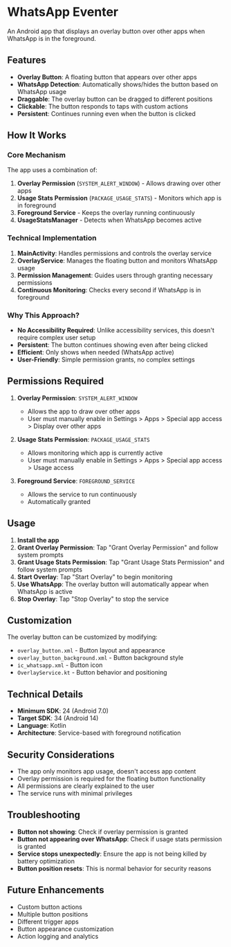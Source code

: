 # WhatsApp Eventer

An Android app that displays an overlay button over other apps when WhatsApp is in the foreground.

## Features

- **Overlay Button**: A floating button that appears over other apps
- **WhatsApp Detection**: Automatically shows/hides the button based on WhatsApp usage
- **Draggable**: The overlay button can be dragged to different positions
- **Clickable**: The button responds to taps with custom actions
- **Persistent**: Continues running even when the button is clicked

## How It Works

### Core Mechanism

The app uses a combination of:
1. **Overlay Permission** (`SYSTEM_ALERT_WINDOW`) - Allows drawing over other apps
2. **Usage Stats Permission** (`PACKAGE_USAGE_STATS`) - Monitors which app is in foreground
3. **Foreground Service** - Keeps the overlay running continuously
4. **UsageStatsManager** - Detects when WhatsApp becomes active

### Technical Implementation

1. **MainActivity**: Handles permissions and controls the overlay service
2. **OverlayService**: Manages the floating button and monitors WhatsApp usage
3. **Permission Management**: Guides users through granting necessary permissions
4. **Continuous Monitoring**: Checks every second if WhatsApp is in foreground

### Why This Approach?

- **No Accessibility Required**: Unlike accessibility services, this doesn't require complex user setup
- **Persistent**: The button continues showing even after being clicked
- **Efficient**: Only shows when needed (WhatsApp active)
- **User-Friendly**: Simple permission grants, no complex settings

## Permissions Required

1. **Overlay Permission**: `SYSTEM_ALERT_WINDOW`
   - Allows the app to draw over other apps
   - User must manually enable in Settings > Apps > Special app access > Display over other apps

2. **Usage Stats Permission**: `PACKAGE_USAGE_STATS`
   - Allows monitoring which app is currently active
   - User must manually enable in Settings > Apps > Special app access > Usage access

3. **Foreground Service**: `FOREGROUND_SERVICE`
   - Allows the service to run continuously
   - Automatically granted

## Usage

1. **Install the app**
2. **Grant Overlay Permission**: Tap "Grant Overlay Permission" and follow system prompts
3. **Grant Usage Stats Permission**: Tap "Grant Usage Stats Permission" and follow system prompts
4. **Start Overlay**: Tap "Start Overlay" to begin monitoring
5. **Use WhatsApp**: The overlay button will automatically appear when WhatsApp is active
6. **Stop Overlay**: Tap "Stop Overlay" to stop the service

## Customization

The overlay button can be customized by modifying:
- `overlay_button.xml` - Button layout and appearance
- `overlay_button_background.xml` - Button background style
- `ic_whatsapp.xml` - Button icon
- `OverlayService.kt` - Button behavior and positioning

## Technical Details

- **Minimum SDK**: 24 (Android 7.0)
- **Target SDK**: 34 (Android 14)
- **Language**: Kotlin
- **Architecture**: Service-based with foreground notification

## Security Considerations

- The app only monitors app usage, doesn't access app content
- Overlay permission is required for the floating button functionality
- All permissions are clearly explained to the user
- The service runs with minimal privileges

## Troubleshooting

- **Button not showing**: Check if overlay permission is granted
- **Button not appearing over WhatsApp**: Check if usage stats permission is granted
- **Service stops unexpectedly**: Ensure the app is not being killed by battery optimization
- **Button position resets**: This is normal behavior for security reasons

## Future Enhancements

- Custom button actions
- Multiple button positions
- Different trigger apps
- Button appearance customization
- Action logging and analytics 